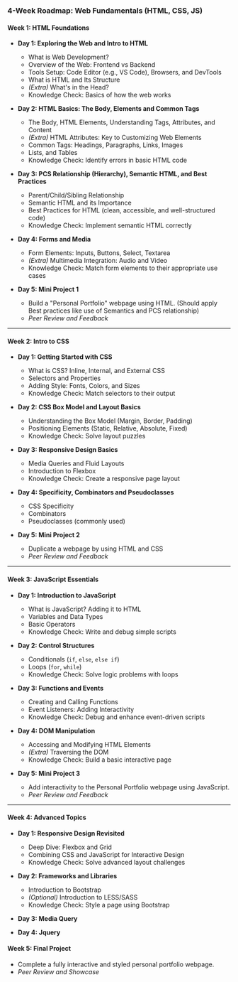 ### **4-Week Roadmap: Web Fundamentals (HTML, CSS, JS)**

#### **Week 1: HTML Foundations**
- **Day 1: Exploring the Web and Intro to HTML**
  - What is Web Development?
  - Overview of the Web: Frontend vs Backend
  - Tools Setup: Code Editor (e.g., VS Code), Browsers, and DevTools
  - What is HTML and Its Structure
  - *(Extra)* What's in the Head?
  - Knowledge Check: Basics of how the web works

- **Day 2: HTML Basics: The Body, Elements and Common Tags**
  - The Body, HTML Elements, Understanding Tags, Attributes, and Content
  - *(Extra)* HTML Attributes: Key to Customizing Web Elements
  - Common Tags: Headings, Paragraphs, Links, Images
  - Lists, and Tables
  - Knowledge Check: Identify errors in basic HTML code

- **Day 3: PCS Relationship (Hierarchy), Semantic HTML, and Best Practices**
  - Parent/Child/Sibling Relationship
  - Semantic HTML and its Importance
  - Best Practices for HTML (clean, accessible, and well-structured code)
  - Knowledge Check: Implement semantic HTML correctly

- **Day 4: Forms and Media**
  - Form Elements: Inputs, Buttons, Select, Textarea
  - *(Extra)* Multimedia Integration: Audio and Video
  - Knowledge Check: Match form elements to their appropriate use cases

- **Day 5: Mini Project 1**
  - Build a "Personal Portfolio" webpage using HTML. (Should apply Best practices like use of Semantics and PCS relationship)
  - *Peer Review and Feedback*

---

#### **Week 2: Intro to CSS**
- **Day 1: Getting Started with CSS**
  - What is CSS? Inline, Internal, and External CSS
  - Selectors and Properties
  - Adding Style: Fonts, Colors, and Sizes
  - Knowledge Check: Match selectors to their output

- **Day 2: CSS Box Model and Layout Basics**
  - Understanding the Box Model (Margin, Border, Padding)
  - Positioning Elements (Static, Relative, Absolute, Fixed)
  - Knowledge Check: Solve layout puzzles

- **Day 3: Responsive Design Basics**
  - Media Queries and Fluid Layouts
  - Introduction to Flexbox
  - Knowledge Check: Create a responsive page layout

- **Day 4: Specificity, Combinators and Pseudoclasses**
  - CSS Specificity
  - Combinators
  - Pseudoclasses (commonly used)

- **Day 5: Mini Project 2**
  - Duplicate a webpage by using HTML and CSS
  - *Peer Review and Feedback*

---

#### **Week 3: JavaScript Essentials**
- **Day 1: Introduction to JavaScript**
  - What is JavaScript? Adding it to HTML
  - Variables and Data Types
  - Basic Operators
  - Knowledge Check: Write and debug simple scripts

- **Day 2: Control Structures**
  - Conditionals (`if`, `else`, `else if`)
  - Loops (`for`, `while`)
  - Knowledge Check: Solve logic problems with loops

- **Day 3: Functions and Events**
  - Creating and Calling Functions
  - Event Listeners: Adding Interactivity
  - Knowledge Check: Debug and enhance event-driven scripts

- **Day 4: DOM Manipulation**
  - Accessing and Modifying HTML Elements
  - *(Extra)* Traversing the DOM
  - Knowledge Check: Build a basic interactive page

- **Day 5: Mini Project 3**
  - Add interactivity to the Personal Portfolio webpage using JavaScript.
  - *Peer Review and Feedback*

---

#### **Week 4: Advanced Topics**
- **Day 1: Responsive Design Revisited**
  - Deep Dive: Flexbox and Grid
  - Combining CSS and JavaScript for Interactive Design
  - Knowledge Check: Solve advanced layout challenges

- **Day 2: Frameworks and Libraries**
  - Introduction to Bootstrap
  - *(Optional)* Introduction to LESS/SASS
  - Knowledge Check: Style a page using Bootstrap

- **Day 3: Media Query**

- **Day 4: Jquery**

#### **Week 5: Final Project**
  - Complete a fully interactive and styled personal portfolio webpage.
  - *Peer Review and Showcase*
